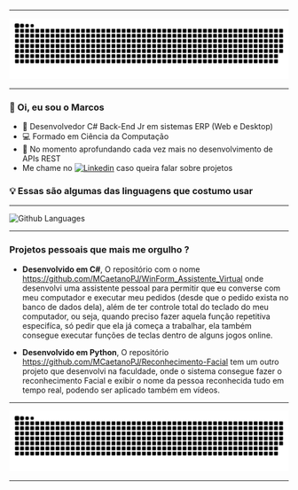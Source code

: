 <hr>

![Snake animation](https://github.com/MCaetanoPJ/MCaetanoPJ/blob/main/github-MCaetanoPJ-contribution.svg)

<hr>
<h3>👋 Oi, eu sou o Marcos</h3>

- 📘 Desenvolvedor C# Back-End Jr em sistemas ERP (Web e Desktop)
- 💻 Formado em Ciência da Computação
- 👀 No momento aprofundando cada vez mais no desenvolvimento de APIs REST
- Me chame no <a href="https://www.linkedin.com/in/marcos-caetano/" rel="nofollow"><img src="https://camo.githubusercontent.com/6dc9828248fb64760c234f5b24c275a4912e9bb546c281d0c8e67cecb3381669/68747470733a2f2f696d672e736869656c64732e696f2f62616467652f2d4c696e6b6564496e2d626c75653f7374796c653d666c6174266c6f676f3d4c696e6b6564696e266c6f676f436f6c6f723d7768697465" alt="Linkedin" data-canonical-src="https://img.shields.io/badge/-LinkedIn-blue?style=flat&amp;logo=Linkedin&amp;logoColor=white" style="max-width:100%;"></a> caso queira falar sobre projetos

<h3><b>💡 Essas são algumas das linguagens que costumo usar</b></h3>
<hr>

![Github Languages](https://github-readme-stats.vercel.app/api/top-langs/?username=MCaetanoPJ&layout=compact&count_private=true&theme=chartreuse-dark)

<hr>
<h3><b>Projetos pessoais que mais me orgulho ?</b></h3>

- <b>Desenvolvido em C#</b>, O repositório com o nome https://github.com/MCaetanoPJ/WinForm_Assistente_Virtual onde desenvolvi uma assistente pessoal para permitir que eu converse com meu computador e executar meu pedidos (desde que o pedido exista no banco de dados dela), além de ter controle total do teclado do meu computador, ou seja, quando preciso fazer aquela função repetitiva especifíca, só pedir que ela já começa a trabalhar, ela também consegue executar funções de teclas dentro de alguns jogos online.

- <b>Desenvolvido em Python</b>, O repositório https://github.com/MCaetanoPJ/Reconhecimento-Facial tem um outro projeto que desenvolvi na faculdade, onde o sistema consegue fazer o reconhecimento Facial e exibir o nome da pessoa reconhecida tudo em tempo real, podendo ser aplicado também em vídeos.

<hr>

![Snake animation](https://github.com/MCaetanoPJ/MCaetanoPJ/blob/main/github-MCaetanoPJ-contribution.svg)

<hr>

<!---
MCaetanoPJ/MCaetanoPJ is a ✨ special ✨ repository because its `README.md` (this file) appears on your GitHub profile.
You can click the Preview link to take a look at your changes.

//ícone do Linkedin
<a href="https://www.linkedin.com/in/marcos-caetano/" rel="nofollow"><img src="https://camo.githubusercontent.com/6dc9828248fb64760c234f5b24c275a4912e9bb546c281d0c8e67cecb3381669/68747470733a2f2f696d672e736869656c64732e696f2f62616467652f2d4c696e6b6564496e2d626c75653f7374796c653d666c6174266c6f676f3d4c696e6b6564696e266c6f676f436f6c6f723d7768697465" alt="Linkedin" data-canonical-src="https://img.shields.io/badge/-LinkedIn-blue?style=flat&amp;logo=Linkedin&amp;logoColor=white" style="max-width:100%;"></a>

//
- O repositório ********* tem um projeto onde realizei a integração windows form <b>C#</b> com um arduino Uno com a intenção de automatizar minha máquina de café, ou seja, todo dia em um horário específico tem um café quentinho pronto.

//Exibir estatística do GitHub
![Anurag's GitHub stats](https://github-readme-stats.vercel.app/api?username=MCaetanoPJ&show_icons=true&theme=chartreuse-dark)

//Exibir as linguagens usadas em projetos no github
![Github Languages](https://github-readme-stats.vercel.app/api/top-langs/?username=MCaetanoPJ&layout=compact&count_private=true&theme=chartreuse-dark)

//Exibir a animação da snake
Link para baixar o GIF especifico para cada usuário: https://platane.github.io/snk/
![Snake animation](https://github.com/LucasFernandesBrazil/LucasFernandesBrazil/blob/output/github-contribution-grid-snake.svg)
--->
